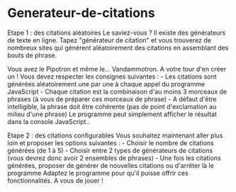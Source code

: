 # Generateur-de-citations

Etape 1 : des citations aléatoires
Le saviez-vous ? Il existe des générateurs de texte en ligne.
Tapez "générateur de citation" et vous trouverez de nombreux sites qui génèrent aléatoirement des
citations en assemblant des bouts de phrase.

Vous avez le Pipotron et même le... Vandammotron. A votre tour d'en créer un ! Vous devez respecter les consignes suivantes :
        - Les citations sont générées aléatoirement une par une à chaque appel du programme JavaScript
        - Chaque citation est la combinaison d'au moins 3 morceaux de phrases (à vous de préparer ces morceaux de phrase)
        - A défaut d'être intelligible, la phrase doit être cohérente (pas de point d'exclamation au milieu d'une phrase)
Le programme peut simplement afficher le résultat dans la console JavaScript..



Etape 2 : des citations configurables
Vous souhaitez maintenant aller plus loin et proposer les options suivantes :
        - Choisir le nombre de citations générées (de 1 à 5)
        - Choisir entre 2 types de générateurs de citations (vous devrez donc avoir 2 ensembles de phrases)
        - Une fois les citations générées, proposer de générer de nouvelles citations ou d'arrêter là le programme
Adaptez le programme pour qu'il puisse offrir ces fonctionnalités. A vous de jouer !

